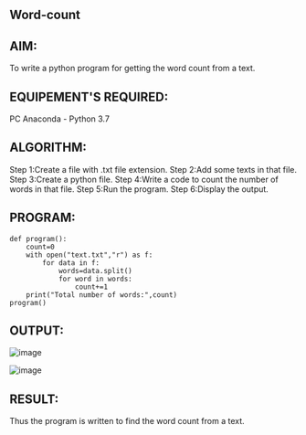 ## Word-count
## AIM:
To write a python program for getting the word count from a text.

## EQUIPEMENT'S REQUIRED:
PC Anaconda - Python 3.7

## ALGORITHM:
Step 1:Create a file with .txt file extension.
Step 2:Add some texts in that file.
Step 3:Create a python file.
Step 4:Write a code to count the number of words in that file.
Step 5:Run the program.
Step 6:Display the output.
## PROGRAM:
```
def program():
    count=0
    with open("text.txt","r") as f:
        for data in f:
            words=data.split()
            for word in words:
                count+=1
    print("Total number of words:",count)
program()
```
## OUTPUT:
![image](https://github.com/sreekarsh/Word-count/assets/139841918/5e8d1bce-bd62-456b-8ebc-a4d5b38f8c82)

![image](https://github.com/sreekarsh/Word-count/assets/139841918/d3c33e0a-cd60-4deb-a290-eed47b16f268)



## RESULT:
Thus the program is written to find the word count from a text.

